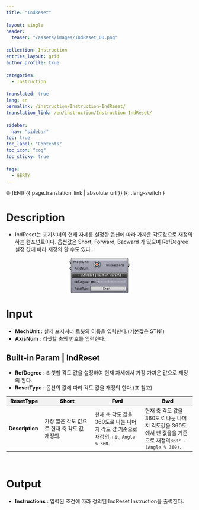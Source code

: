 ```yaml
---
title: "IndReset"

layout: single
header:
  teaser: "/assets/images/IndReset_00.png"

collection: Instruction
entries_layout: grid
author_profile: true

categories:
  - Instruction

translated: true
lang: en
permalink: /instruction/Instruction-IndReset/
translation_link: /en/instruction/Instruction-IndReset/

sidebar:
  nav: "sidebar"
toc: true
toc_label: "Contents"
toc_icon: "cog"
toc_sticky: true

tags: 
  - GERTY
---
```

🌐 [EN]( {{ page.translation_link | absolute_url }} ){: .lang-switch }

# Description

* IndReset는 포지셔너의 현재 자세를 설정한 옵션에 따라 가까운 각도값으로 재정의하는 컴포넌트이다.
옵션값은 Short, Forward, Bacward 가 있으며 RefDegree 설정 값에 따라 재정의 할 수도 있다.

<p align="center">  <img src="/assets/images/IndReset_00.png" align="center" width="32%"></p>

# Input

* **MechUnit** : 실제 포지셔너 로봇의 이름을 입력한다.(기본값은 STN1) 
* **AxisNum** : 리셋할 축의 번호를 입력한다.

## Built-in Param | IndReset

* **RefDegree** : 리셋할 각도 값을 설정하여 현재 자세에서 가장 가까운 값으로 재정의 된다.
* **ResetType** : 옵션의 값에 따라 각도 값을 재정의 한다.(표 참고)

<p align="center">
<table style="border-collapse: collapse: width: 51 %; height: 150x;" border="0.5" data-ke-style="sytle4">
  <thead style="background-color: #F2F2F2; font-weight: bold; text-align: center;">
    <tr>
      <th style="width: 10%; height: 15px; text-align: center; font-weight: bolder;">ResetType</th>
      <th style="width: 25%; height: 15px; text-align: center; font-weight: bolder;">Short</th>
      <th style="width: 25%; height: 15x; text-align: center; font-weight: bolder;">Fwd</th>
      <th style="width: 25%; height: 15px; text-align: center; font-weight: bolder;">Bwd</th>
    </tr>
  </thead>
  <tbody>
    <tr>
      <td><strong>Description</strong></td>
      <td style="width: 25%; height: 15px;">가장 짧은 각도 값으로 현재 축 각도 값 재정의.</td>
      <td style="width: 25%; height: 15px;">현재 축 각도 값을 360도로 나눈 나머지 각도 값 기준으로 재정의, i.e., <code>Angle % 360</code>.</td>
      <td style="width: 25%; height: 15px;">현재 축 각도 값을 360도로 나눈 나머지 각도값을 360도에서 뺸 값을을 기준으로 재정의<code>360° - (Angle % 360)</code>.</td>
    </tr>
  </tbody>
</table>
</p>
<br>

# Output

* **Instructions** : 입력된 조건에 따라 정의된 IndReset Instruction을 출력한다.
